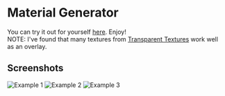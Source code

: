 # Material Generator
You can try it out for yourself [here](https://jdachenhaus.github.io/material-gen/). Enjoy!  
NOTE: I've found that many textures from [Transparent Textures](https://www.transparenttextures.com/) work well as an overlay.  

## Screenshots
![Example 1](https://i.ibb.co/V3Km9cf/image.png)
![Example 2](https://i.ibb.co/7NwSYTq/image.png)
![Example 3](https://i.ibb.co/H29JxRm/image.png)
